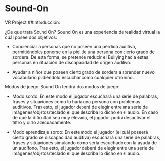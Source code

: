 # Sound-On
VR Project
##Introducción:

¿De que trata Sound On?
Sound On es una experiencia de realidad virtual la cuál posee dos objetivos:
- Concienciar a personas que no poseen una pérdida auditiva, permitiéndoles ponerse en la piel de una persona con cierto grado de sordera. De esta forma, se pretende reducir el Bullying hacia estas personas en situación de discapacidad de origen auditivo.

- Ayudar a niños que poseen cierto grado de sordera a aprender nuevo vocabulario pudiéndolo escuchar como cualquier otro niño.

Modos de juego:
Sound On tendrá dos modos de juego:
- Modo sordo: En este modo el jugador escuchará una serie de palabras, frases y situaciones como lo haría una persona con problemas auditivos. Tras esto, el jugador deberá de elegir entre una serie de imágenes/objetos/teclado el que describa lo dicho en el audio. En caso de que la dificultad sea muy elevada, el jugador podrá desactivar el filtro y oírlo adecuádamente.

- Modo aprendizaje sordo: En este modo el jugador (el cuál poseerá cierto grado de discapacidad auditiva) escuchará una serie de palabras, frases y situaciones simulando como sería escuchado con la ayuda de un audífono. Tras esto, el jugador deberá de elegir entre una serie de imágenes/objetos/teclado el que describa lo dicho en el audio.
